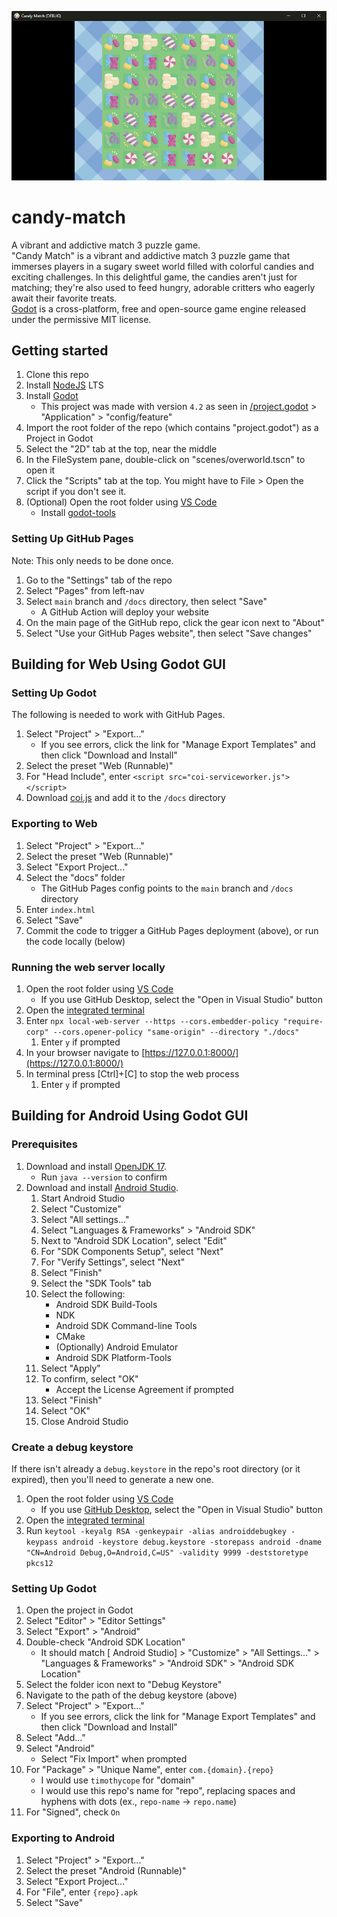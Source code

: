 ![Candy Match](/candy-match.png)

# candy-match
A vibrant and addictive match 3 puzzle game.
</br>
"Candy Match" is a vibrant and addictive match 3 puzzle game that immerses players in a sugary sweet world filled with colorful candies and exciting challenges. In this delightful game, the candies aren't just for matching; they're also used to feed hungry, adorable critters who eagerly await their favorite treats.
</br>
[Godot](https://godotengine.org/) is a cross-platform, free and open-source game engine released under the permissive MIT license.

## Getting started
1. Clone this repo
1. Install [NodeJS](https://nodejs.org/en/) LTS
1. Install [Godot](https://godotengine.org/)
    - This project was made with version `4.2` as seen in [/project.godot](/project.godot) > "Application" > "config/feature"
1. Import the root folder of the repo (which contains "project.godot") as a Project in Godot
1. Select the "2D" tab at the top, near the middle
1. In the FileSystem pane, double-click on "scenes/overworld.tscn" to open it
1. Click the "Scripts" tab at the top. You might have to File > Open the script if you don't see it.
1. (Optional) Open the root folder using [VS Code](https://code.visualstudio.com/)
    - Install [godot-tools](https://marketplace.visualstudio.com/items?itemName=geequlim.godot-tools)

### Setting Up GitHub Pages
Note: This only needs to be done once.
1. Go to the "Settings" tab of the repo
1. Select "Pages" from left-nav
1. Select `main` branch and `/docs` directory, then select "Save"
    - A GitHub Action will deploy your website
1. On the main page of the GitHub repo, click the gear icon next to "About"
1. Select "Use your GitHub Pages website", then select "Save changes"

## Building for Web Using Godot GUI

### Setting Up Godot
The following is needed to work with GitHub Pages.
1. Select "Project" > "Export..."
    - If you see errors, click the link for "Manage Export Templates" and then click "Download and Install"
1. Select the preset "Web (Runnable)"
1. For "Head Include", enter `<script src="coi-serviceworker.js"></script>`
1. Download [coi.js](https://github.com/gzuidhof/coi-serviceworker/raw/master/coi-serviceworker.js) and add it to the `/docs` directory

### Exporting to Web
1. Select "Project" > "Export..."
1. Select the preset "Web (Runnable)"
1. Select "Export Project..."
1. Select the "docs" folder
    - The GitHub Pages config points to the `main` branch and `/docs` directory
1. Enter `index.html`
1. Select "Save"
1. Commit the code to trigger a GitHub Pages deployment (above), or run the code locally (below)

### Running the web server locally
1. Open the root folder using [VS Code](https://code.visualstudio.com/)
    - If you use GitHub Desktop, select the "Open in Visual Studio" button
1. Open the [integrated terminal](https://code.visualstudio.com/docs/editor/integrated-terminal)
1. Enter `npx local-web-server --https --cors.embedder-policy "require-corp" --cors.opener-policy "same-origin" --directory "./docs"`
    1. Enter `y` if prompted
1. In your browser navigate to [https://127.0.0.1:8000/](https://127.0.0.1:8000/)
1. In terminal press [Ctrl]+[C] to stop the web process
    1. Enter `y` if prompted

## Building for Android Using Godot GUI

### Prerequisites
1. Download and install [OpenJDK 17](https://adoptium.net/temurin/releases/?variant=openjdk17).
    - Run `java --version` to confirm
1. Download and install [Android Studio](https://developer.android.com/studio/).
    1. Start Android Studio
    1. Select "Customize"
    1. Select "All settings..."
    1. Select "Languages & Frameworks" > "Android SDK"
    1. Next to "Android SDK Location", select "Edit"
    1. For "SDK Components Setup", select "Next"
    1. For "Verify Settings", select "Next"
    1. Select "Finish"
    1. Select the "SDK Tools" tab
    1. Select the following:
        - Android SDK Build-Tools
        - NDK
        - Android SDK Command-line Tools
        - CMake
        - (Optionally) Android Emulator
        - Android SDK Platform-Tools
    1. Select "Apply"
    1. To confirm, select "OK"
        - Accept the License Agreement if prompted
    1. Select "Finish"
    1. Select "OK"
    1. Close Android Studio

### Create a debug keystore
If there isn't already a `debug.keystore` in the repo's root directory (or it expired), then you'll need to generate a new one.
1. Open the root folder using [VS Code](https://code.visualstudio.com/)
   * If you use [GitHub Desktop](https://desktop.github.com/), select the "Open in Visual Studio" button
1. Open the [integrated terminal](https://code.visualstudio.com/docs/editor/integrated-terminal)
1. Run `keytool -keyalg RSA -genkeypair -alias androiddebugkey -keypass android -keystore debug.keystore -storepass android -dname "CN=Android Debug,O=Android,C=US" -validity 9999 -deststoretype pkcs12`

### Setting Up Godot
1. Open the project in Godot
1. Select "Editor" > "Editor Settings"
1. Select "Export" > "Android"
1. Double-check "Android SDK Location"
    - It should match [ Android Studio] > "Customize" > "All Settings..." > "Languages & Frameworks" > "Android SDK" > "Android SDK Location"
1. Select the folder icon next to "Debug Keystore"
1. Navigate to the path of the debug keystore (above)
1. Select "Project" > "Export..."
    - If you see errors, click the link for "Manage Export Templates" and then click "Download and Install"
1. Select "Add..."
1. Select "Android"
    - Select "Fix Import" when prompted
1. For "Package" > "Unique Name", enter `com.{domain}.{repo}`
    - I would use `timothycope` for "domain"
    - I would use this repo's name for "repo", replacing spaces and hyphens with dots (ex., `repo-name` -> `repo.name`)
1. For "Signed", check `On`

### Exporting to Android
1. Select "Project" > "Export..."
1. Select the preset "Android (Runnable)"
1. Select "Export Project..."
1. For "File", enter `{repo}.apk`
1. Select "Save"
